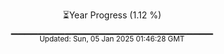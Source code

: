 <p align="center">
⏳Year Progress (1.12 %) <br>
▁▁▁▁▁▁▁▁▁▁▁▁▁▁▁▁▁▁▁▁▁▁▁▁▁▁▁▁▁▁ <br>
<sub>Updated: Sun, 05 Jan 2025 01:46:28 GMT</sub>
</p>

